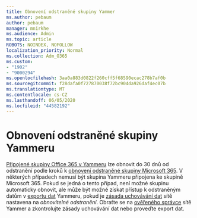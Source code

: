 ```yaml
---
title: Obnovení odstraněné skupiny Yammer
ms.author: pebaum
author: pebaum
manager: mnirkhe
ms.audience: Admin
ms.topic: article
ROBOTS: NOINDEX, NOFOLLOW
localization_priority: Normal
ms.collection: Adm_O365
ms.custom:
- "1902"
- "9000294"
ms.openlocfilehash: 3aa0a883d0822f260cff5f68590ecac278b7af0b
ms.sourcegitcommit: f28dafa0f727870038f72bc904da926daf4ec07b
ms.translationtype: MT
ms.contentlocale: cs-CZ
ms.lasthandoff: 06/05/2020
ms.locfileid: "44582192"
---
```

# <a name="restore-a-deleted-yammer-group"></a>Obnovení odstraněné skupiny Yammeru

[Připojené skupiny Office 365 v Yammeru](https://docs.microsoft.com/yammer/manage-yammer-groups/yammer-and-office-365-groups) lze obnovit do 30 dnů od odstranění podle kroků k [obnovení odstraněné skupiny Microsoft 365](https://docs.microsoft.com/microsoft-365/admin/create-groups/restore-deleted-group).
V některých případech nemusí být skupina Yammeru připojena ke skupině Microsoft 365. Pokud se jedná o tento případ, není možné skupinu automaticky obnovit, ale může být možné získat přístup k odstraněným datům v [exportu dat](https://docs.microsoft.com/yammer/manage-security-and-compliance/export-yammer-enterprise-data) Yammeru, pokud je [zásada uchovávání dat](https://docs.microsoft.com/yammer/manage-security-and-compliance/manage-data-compliance) sítě nastavena na *obnovitelné odstranění*. Obraťte se na [ověřeného správce](https://docs.microsoft.com/yammer/manage-yammer-users/manage-yammer-admins) sítě Yammer a zkontrolujte zásady uchovávání dat nebo proveďte export dat.
